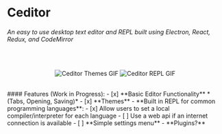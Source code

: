 # Ceditor
###### An easy to use desktop text editor and REPL built using Electron, React, Redux, and CodeMirror
<br/>
<p align="center">
  <img alt="Ceditor Themes GIF" src="https://i.giphy.com/NpW8rQAcHh3SU.gif" />
  <img alt="Ceditor REPL GIF" src="https://i.giphy.com/QHI5xrPFSvocM.gif" />
</p>
<br/>
#### Features (Work in Progress):
- [x] **Basic Editor Functionality** *(Tabs, Opening, Saving)*
- [x] **Themes**
- **Built in REPL for common programming languages**:
    - [x] Allow users to set a local compiler/interpreter for each language
    - [ ] Use a web api if an internet connection is available
- [ ] **Simple settings menu**
- **Plugins?**
